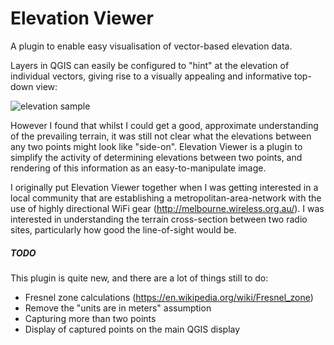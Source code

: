 # Elevation Viewer

A plugin to enable easy visualisation of vector-based elevation data.
  
Layers in QGIS can easily be configured to "hint" at the elevation of individual 
vectors, giving rise to a visually appealing and informative top-down view:

![elevation sample](https://fyshing.net/elevation_sample.png)

However I found that whilst I could get a good, approximate understanding of 
the prevailing terrain, it was still not clear what the elevations between any
two points might look like "side-on".  Elevation Viewer is a plugin to simplify
the activity of determining elevations between two points, and rendering of this
information as an easy-to-manipulate image.

I originally put Elevation Viewer together when I was getting interested in a 
local community that are establishing a metropolitan-area-network with the use 
of highly directional WiFi gear (http://melbourne.wireless.org.au/).  I was 
interested in understanding the terrain cross-section between two radio sites,
particularly how good the line-of-sight would be.

##### TODO
This plugin is quite new, and there are a lot of things still to do:
* Fresnel zone calculations (https://en.wikipedia.org/wiki/Fresnel_zone)
* Remove the "units are in meters" assumption
* Capturing more than two points
* Display of captured points on the main QGIS display
